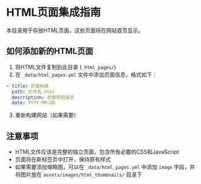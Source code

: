 # HTML页面集成指南

本目录用于存放HTML页面，这些页面将在网站首页显示。

## 如何添加新的HTML页面

1. 将HTML文件复制到此目录 (`_html_pages/`)
2. 在 `_data/html_pages.yml` 文件中添加页面信息，格式如下：

```yaml
- title: 页面标题
  path: 文件名.html
  description: 页面简短描述
  date: YYYY-MM-DD
```

3. 重新构建网站（如果需要）

## 注意事项

- HTML文件应该是完整的独立页面，包含所有必要的CSS和JavaScript
- 页面将在新标签页中打开，保持原有样式
- 如果需要添加缩略图，可以在 `_data/html_pages.yml` 中添加 `image` 字段，并将图片放在 `assets/images/html_thumbnails/` 目录下
